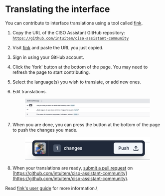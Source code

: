 # Translating the interface

You can contribute to interface translations using a tool called [fink](https://fink.inlang.com/).

1. Copy the URL of the CISO Assistant GitHub repository: [`https://github.com/intuitem/ciso-assistant-community`](https://github.com/intuitem/ciso-assistant-community)
2. Visit [fink](https://fink.inlang.com/) and paste the URL you just copied.
3. Sign in using your GitHub account.
4. Click the 'fork' button at the bottom of the page. You may need to refresh the page to start contributing.
5. Select the language(s) you wish to translate, or add new ones.
6.  Edit translations.

    <figure><img src="../../.gitbook/assets/image.png" alt=""><figcaption></figcaption></figure>
7.  When you are done, you can press the button at the bottom of the page to push the changes you made.

    <figure><img src="../../.gitbook/assets/image (4).png" alt=""><figcaption></figcaption></figure>
8. When your translations are ready, [submit a pull request](https://docs.github.com/en/pull-requests/collaborating-with-pull-requests/proposing-changes-to-your-work-with-pull-requests/creating-a-pull-request-from-a-fork) on [https://github.com/intuitem/ciso-assistant-community](https://github.com/intuitem/ciso-assistant-community).

Read [fink's user guide](https://inlang.com/g/6ddyhpoi/guide-nilsjacobsen-contributetranslationswithfink) for more information.\
